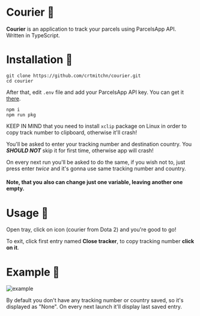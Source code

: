 # Courier 🐴

**Courier** is an application to track your parcels using ParcelsApp API.  
Written in TypeScript.

# Installation 🔧

```
git clone https://github.com/crtmitchn/courier.git
cd courier
```

After that, edit `.env` file and add your ParcelsApp API key. You can get it [there](https://parcelsapp.com/dashboard/#/admin/dashboard).

```
npm i
npm run pkg
```

KEEP IN MIND that you need to install `xclip` package on Linux in order to copy track number to clipboard, otherwise it'll crash!

You'll be asked to enter your tracking number and destination country. You **_SHOULD NOT_** skip it for first time, otherwise app will crash!

On every next run you'll be asked to do the same, if you wish not to, just press enter _twice_ and it's gonna use same tracking number and country.

#### Note, that you also can change just one variable, leaving another one empty.

# Usage 🧠

Open tray, click on icon (courier from Dota 2) and you're good to go!

To exit, click first entry named **Close tracker**, to copy tracking number **click on it**.

# Example 💫

![example](https://tpm.pw/courier.png)

By default you don't have any tracking number or country saved, so it's displayed as "None". On every next launch it'll display last saved entry.